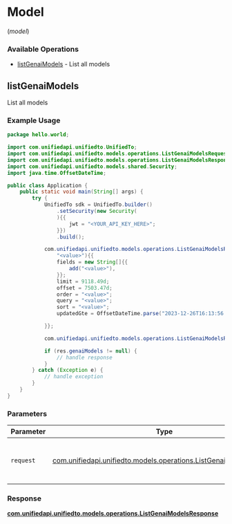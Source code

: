 # Model
(*model*)

### Available Operations

* [listGenaiModels](#listgenaimodels) - List all models

## listGenaiModels

List all models

### Example Usage

```java
package hello.world;

import com.unifiedapi.unifiedto.UnifiedTo;
import com.unifiedapi.unifiedto.models.operations.ListGenaiModelsRequest;
import com.unifiedapi.unifiedto.models.operations.ListGenaiModelsResponse;
import com.unifiedapi.unifiedto.models.shared.Security;
import java.time.OffsetDateTime;

public class Application {
    public static void main(String[] args) {
        try {
            UnifiedTo sdk = UnifiedTo.builder()
                .setSecurity(new Security(
                ){{
                    jwt = "<YOUR_API_KEY_HERE>";
                }})
                .build();

            com.unifiedapi.unifiedto.models.operations.ListGenaiModelsRequest req = new ListGenaiModelsRequest(
                "<value>"){{
                fields = new String[]{{
                    add("<value>"),
                }};
                limit = 9118.49d;
                offset = 7503.47d;
                order = "<value>";
                query = "<value>";
                sort = "<value>";
                updatedGte = OffsetDateTime.parse("2023-12-26T16:13:56.581Z");

            }};

            com.unifiedapi.unifiedto.models.operations.ListGenaiModelsResponse res = sdk.model.listGenaiModels(req);

            if (res.genaiModels != null) {
                // handle response
            }
        } catch (Exception e) {
            // handle exception
        }
    }
}
```

### Parameters

| Parameter                                                                                                              | Type                                                                                                                   | Required                                                                                                               | Description                                                                                                            |
| ---------------------------------------------------------------------------------------------------------------------- | ---------------------------------------------------------------------------------------------------------------------- | ---------------------------------------------------------------------------------------------------------------------- | ---------------------------------------------------------------------------------------------------------------------- |
| `request`                                                                                                              | [com.unifiedapi.unifiedto.models.operations.ListGenaiModelsRequest](../../models/operations/ListGenaiModelsRequest.md) | :heavy_check_mark:                                                                                                     | The request object to use for the request.                                                                             |


### Response

**[com.unifiedapi.unifiedto.models.operations.ListGenaiModelsResponse](../../models/operations/ListGenaiModelsResponse.md)**

